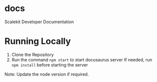 # docs
 Scalekit Developer Documentation

# Running Locally
1. Clone the Repository
2. Run the command `npm start` to start docusaurus server
   If needed, run `npm install` before starting the server

Note: Update the node version if required.
